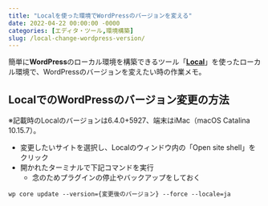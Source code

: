 ```yaml
---
title: "Localを使った環境でWordPressのバージョンを変える"
date: 2022-04-22 00:00:00 -0000
categories: [エディタ・ツール,環境構築]
slug: /local-change-wordpress-version/
---
```


簡単に**WordPress**のローカル環境を構築できるツール「[**Local**](https://localwp.com/)」を使ったローカル環境で、WordPressのバージョンを変えたい時の作業メモ。

## LocalでのWordPressのバージョン変更の方法
※記載時のLocalのバージョンは6.4.0+5927、端末はiMac（macOS Catalina 10.15.7）。

- 変更したいサイトを選択し、Localのウィンドウ内の「Open site shell」をクリック
- 開かれたターミナルで下記コマンドを実行
    - 念のためプラグインの停止やバックアップをしておく

``` shell
wp core update --version={変更後のバージョン} --force --locale=ja
```
